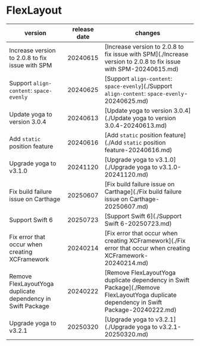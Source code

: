 # FlexLayout	


|version|release date|changes|
|---|---|---|
|Increase version to 2.0.8 to fix issue with SPM|20240615|[Increase version to 2.0.8 to fix issue with SPM](./Increase version to 2.0.8 to fix issue with SPM-20240615.md)|
|Support `align-content`: `space-evenly`|20240625|[Support `align-content`: `space-evenly`](./Support `align-content`: `space-evenly`-20240625.md)|
|Update yoga to version 3.0.4|20240613|[Update yoga to version 3.0.4](./Update yoga to version 3.0.4-20240613.md)|
|Add `static` position feature|20240616|[Add `static` position feature](./Add `static` position feature-20240616.md)|
|Upgrade yoga to v3.1.0|20241120|[Upgrade yoga to v3.1.0](./Upgrade yoga to v3.1.0-20241120.md)|
|Fix build failure issue on Carthage|20250607|[Fix build failure issue on Carthage](./Fix build failure issue on Carthage-20250607.md)|
|Support Swift 6|20250723|[Support Swift 6](./Support Swift 6-20250723.md)|
|Fix error that occur when creating XCFramework|20240214|[Fix error that occur when creating XCFramework](./Fix error that occur when creating XCFramework-20240214.md)|
|Remove FlexLayoutYoga duplicate dependency in Swift Package|20240222|[Remove FlexLayoutYoga duplicate dependency in Swift Package](./Remove FlexLayoutYoga duplicate dependency in Swift Package-20240222.md)|
|Upgrade yoga to v3.2.1|20250320|[Upgrade yoga to v3.2.1](./Upgrade yoga to v3.2.1-20250320.md)|

